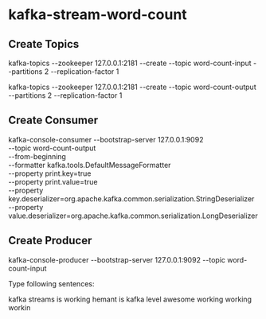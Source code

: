 # kafka-stream-word-count

## Create Topics
kafka-topics --zookeeper 127.0.0.1:2181 --create --topic word-count-input --partitions 2 --replication-factor 1

kafka-topics --zookeeper 127.0.0.1:2181 --create --topic word-count-output --partitions 2 --replication-factor 1

## Create Consumer
kafka-console-consumer --bootstrap-server 127.0.0.1:9092 \
--topic word-count-output \
--from-beginning \
--formatter kafka.tools.DefaultMessageFormatter \
--property print.key=true \
--property print.value=true \
--property key.deserializer=org.apache.kafka.common.serialization.StringDeserializer \
--property value.deserializer=org.apache.kafka.common.serialization.LongDeserializer

## Create Producer
kafka-console-producer --bootstrap-server 127.0.0.1:9092 --topic word-count-input

Type following sentences:

kafka streams is working
hemant is kafka level awesome
working working workin
